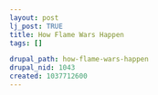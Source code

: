 ```yaml
--- 
layout: post
lj_post: TRUE
title: How Flame Wars Happen
tags: []

drupal_path: how-flame-wars-happen
drupal_nid: 1043
created: 1037712600
---
```

<a href="http://students.washington.edu/durandal/shawisland/" target="_blank"><img src="http://students.washington.edu/durandal/shawisland/strips/409.jpg" alt="" align="bottom"></a>
